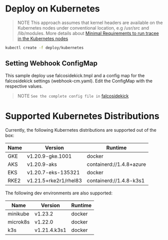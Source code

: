 # Deploy on Kubernetes

> NOTE This approach assumes that kernel headers are available on the Kubernetes nodes under conventional location, e.g /usr/src and /lib/modules. More details about [Minimal Requirements to run tracee in the Kubernetes nodes](https://aquasecurity.github.io/tracee/dev/install/prerequisites/)

 ``` bash
 kubectl create -f deploy/kubernetes
 ```

## Setting Webhook ConfigMap

This sample deploy use falcosidekick.tmpl and a config map for the falcosidekick settings (webhook-cm.yaml). Edit the ConfigMap with the respective values.

> NOTE `See the complete config file in` [falcosidekick](https://github.com/falcosecurity/falcosidekick)

# Supported Kubernetes Distributions

Currently, the following Kubernetes distributions are supported out of the box:

| Name | Version | Runtime
| --- | --- | --- |
GKE | v1.20.9-gke.1001 | docker
AKS | v1.20.9-aks | containerd://1.4.8+azure
EKS | v1.20.7-eks-135321 | docker
RKE2 | v1.21.5+rke2r1/rhel83 | containerd://1.4.8-k3s1


The following dev environments are also supported:

| Name | Version | Runtime
| --- | --- | --- |
minikube | v1.23.2 | docker
microk8s | v1.22.0 | docker
k3s | v1.21.4.k3s1 | docker

